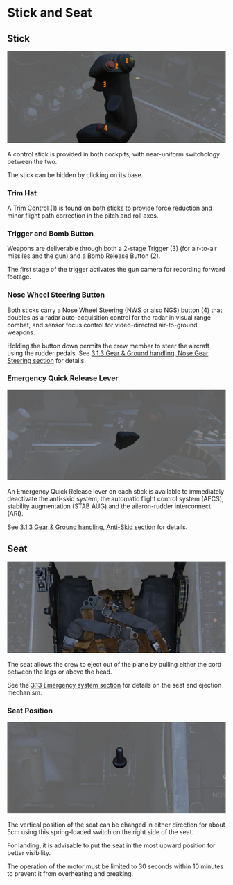 # Stick and Seat

## Stick

![Stick](../../img/wso_stick.jpg)

A control stick is provided in both cockpits, with near-uniform switchology
between the two.

The stick can be hidden by clicking on its base.

### Trim Hat

A Trim Control (<num>1</num>) is found on both sticks to provide force reduction
and minor flight path correction in the pitch and roll axes.

### Trigger and Bomb Button

Weapons are deliverable through both a 2-stage Trigger (<num>3</num>) (for
air-to-air missiles and the gun) and a Bomb Release Button (<num>2</num>).

The first stage of the trigger activates the gun camera for recording forward
footage.

### Nose Wheel Steering Button

Both sticks carry a Nose Wheel Steering (NWS or also NGS) button (<num>4</num>)
that doubles as a radar auto-acquisition control for the radar in visual range
combat, and sensor focus control for video-directed air-to-ground weapons.

Holding the button down permits the crew member to steer the aircraft using the
rudder pedals. See
[3.1.3 Gear & Ground handling, Nose Gear Steering section](../../systems/flight_controls_gear/gear_ground_handling.md#nose-gear-steering)
for details.

### Emergency Quick Release Lever

![wso_emergency_quick_release_lever](../../img/wso_emergency_quick_release_lever.jpg)

An Emergency Quick Release lever on each stick is available to immediately
deactivate the anti-skid system, the automatic flight control system (AFCS),
stability augmentation (STAB AUG) and the aileron-rudder interconnect (ARI).

See
[3.1.3 Gear & Ground handling, Anti-Skid section](../../systems/flight_controls_gear/gear_ground_handling.md#emergency-quick-release-lever)
for details.

## Seat

![Seat](../../img/wso_seat.jpg)

The seat allows the crew to eject out of the plane by pulling either the cord
between the legs or above the head.

See the
[3.13 Emergency system section](../../systems/emergency.md#ejection-seats) for
details on the seat and ejection mechanism.

### Seat Position

![Seat Switch](../../img/wso_seat_adjustment.jpg)

The vertical position of the seat can be changed in either direction for about
5cm using this spring-loaded switch on the right side of the seat.

For landing, it is advisable to put the seat in the most upward position for
better visibility.

The operation of the motor must be limited to 30 seconds within 10 minutes to
prevent it from overheating and breaking.
